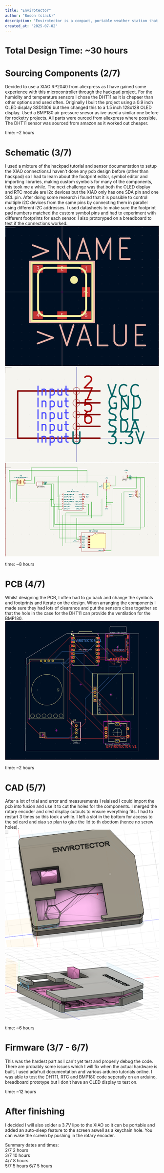 ```yaml
---
title: "Envirotector"
author: "Boson (slack)"
description: "Envirotector is a compact, portable weather station that logs data to an SD card and displays temperature, air pressure and humidity data as well as the time on an OLED display."
created_at: "2025-07-02"
---
```

 # Total Design Time: ~30 hours  

 # Sourcing Components (2/7)

Decided to use a XIAO RP2040 from aliexpress as I have gained some experience with this microcontroller through the hackpad project. For the humidity and temperature sensors I chose the DHT11 as it is chepaer than other options and used often. Originally I built the project using a 0.9 inch OLED display SSD1306 but then changed this to a 1.5 inch 128x128 OLED display. Used a BMP180 air pressure snesor as ive used a similar one before for rocketry projects. All parts were ourced from aliexpress where possible. The DHT11 sensor was sourced from amazon as it worked out cheaper.

time: ~2 hours

# Schematic (3/7)

I used a mixture of the hackpad tutorial and sensor documentation to setup the XIAO connections.I haven't done any pcb design before (other than hackpad) so I had to learn about the footprint editor, symbol editor and importing libraries, making custom symbols for many of the components, this took me a while. The next challenge was that both the OLED display and RTC module are i2c devices but the XIAO only has one SDA pin and one SCL pin. After doing some research i found that it is possible to control multiple i2C devices from the same pins by connecting them in parallel using different i2C addresses. I used datasheets to make sure the footprint pad numbers matched the custom symbol pins and had to experiment with different footprints for each sensor. I also protoryped on a breadboard to test if the connections worked.  
![alt text](Images/image-5.png)  
![alt text](Images/image-6.png)
![alt text](Images/image-2.png)


time: ~8 hours

# PCB (4/7)

Whilst designing the PCB, I often had to go back and change the symbols and footprints and iterate on the design. When arranging the components I made sure they had lots of clearance and put the sensors close together so that the hole in the case for the DHT11 can provide the ventilation for the BMP180.
![alt text](Images/image-10.png)

time: ~2 hours

# CAD (5/7)
After a lot of trial and error and measurements I relaised I could import the pcb into fusion and use it to cut the holes for the components. I merged the rotary encoder and oled display cutouts to ensure everything fits. I had to restart 3 times so this took a while. I left a slot in the bottom for access to the sd card and xiao so plan to glue the lid to th ebottom (hence no screw holes).
![alt text](Images/image.png)
![alt text](Images/image-7.png)

time: ~6 hours


# Firmware (3/7 - 6/7)

This was the hardest part as I can't yet test and properly debug the code. There are probably some issues which I will fix when the actual hardware is built. I used adafruit documentation and various arduino tutorials online. I was able to test the DHT11, RTC and BMP180 code seperatly on an arduino, breadboard prototype but I don't have an OLED display to test on.

time: ~12 hours

# After finishing

I decided I will also solder a 3.7V lipo to the XIAO so it can be portable and added an auto-sleep feature to the screen aswell as a keychain hole. You can wake the screen by pushing in the rotary encoder.

Summary dates and times:  
2/7 2 hours  
3/7 10 hours  
4/7 8 hours  
5/7 5 hours
6/7 5 hours